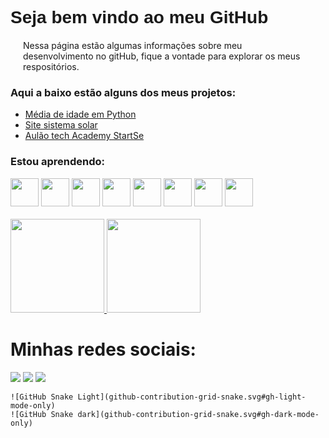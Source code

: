 <body>
    <div>
        <h1 style="font-family: Arial, Helvetica, sans-serif;">Seja bem vindo ao meu GitHub</h1>
        <p style="margin:20px;">Nessa página estão algumas informações sobre meu desenvolvimento no gitHub,
        fique a vontade para explorar os meus respositórios.</p>
        <h3>Aqui a baixo estão alguns dos meus projetos:</h3>
        <ul>
          <li><a href="https://github.com/marcusvscostaa/Media-de-Idade-Python.git">Média de idade em Python</a></li>
          <li><a href="https://github.com/marcusvscostaa/sistema-solar.git">Site sistema solar</a></li>
          <li><a href="https://github.com/marcusvscostaa/aulao_tech_academy.git">Aulão tech Academy StartSe</a></li>
        </ul>
        <div>
            <h3>Estou aprendendo:</h3>
            <img src="https://cdn.jsdelivr.net/gh/devicons/devicon/icons/java/java-original-wordmark.svg" width="45" height="45"/>
            <img src="https://cdn.jsdelivr.net/gh/devicons/devicon/icons/javascript/javascript-original.svg" width="45" height="45"/>
            <img src="https://cdn.jsdelivr.net/gh/devicons/devicon/icons/css3/css3-original.svg"  width="45" height="45"/>
            <img src="https://cdn.jsdelivr.net/gh/devicons/devicon/icons/html5/html5-original.svg" width="45" height="45"/>
            <img src="https://cdn.jsdelivr.net/gh/devicons/devicon/icons/arduino/arduino-original-wordmark.svg" width="45" height="45"/>
            <img src="https://cdn.jsdelivr.net/gh/devicons/devicon/icons/nodejs/nodejs-original.svg" width="45" height="45"/>
            <img src="https://cdn.jsdelivr.net/gh/devicons/devicon/icons/androidstudio/androidstudio-original.svg" width="45" height="45" />
            <img src="https://cdn.jsdelivr.net/gh/devicons/devicon/icons/git/git-original.svg" width="45" height="45"/>
            <br>
        </div>
        <br>
        <a href="https://github.com/marcusvscostaa">
        <img height="150em" src="https://github-readme-stats.vercel.app/api/top-langs/?username=marcusvscostaa&layout=compact&langs_count=7&theme=dracula"/>
        <img height="150em" src="https://github-readme-stats.vercel.app/api?username=marcusvscostaa&show_icons=true&theme=dracula&include_all_commits=true&count_private=true"/><a/>
          </div>
          <div>
            <h1> Minhas redes sociais:</h1>
<a href="https://instagram.com/marcusvs.c" target="_blank"><img src="https://img.shields.io/badge/-Instagram-%23E4405F?style=for-the-badge&logo=instagram&logoColor=white" target="_blank"></a>
<a href = "mailto:marcusvinicius2097@gmail.com"><img src="https://img.shields.io/badge/Gmail-D14836?style=for-the-badge&logo=gmail&logoColor=white" target="_blank"></a>
<a href="https://www.linkedin.com/in/marcus-costa-5b740a127" target="_blank"><img src="https://img.shields.io/badge/-LinkedIn-%230077B5?style=for-the-badge&logo=linkedin&logoColor=white" target="_blank"></a>
        </div>
    </div>
   
</body>

    ![GitHub Snake Light](github-contribution-grid-snake.svg#gh-light-mode-only)
    ![GitHub Snake dark](github-contribution-grid-snake.svg#gh-dark-mode-only)
